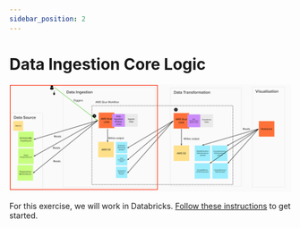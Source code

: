 ```yaml
---
sidebar_position: 2
---
```

# Data Ingestion Core Logic
![project-structure-ingestion-navi.png](./assets/project-structure-ingestion-navi.png)

For this exercise, we will work in Databricks. [Follow these instructions](https://github.com/data-derp/exercise-co2-vs-temperature#data-ingestion) to get started.